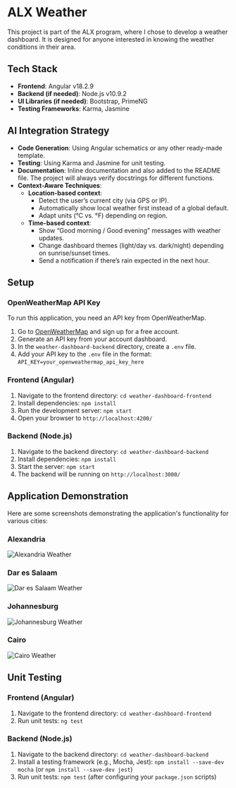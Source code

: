 # ALX Weather

This project is part of the ALX program, where I chose to develop a weather dashboard. It is designed for anyone interested in knowing the weather conditions in their area.

## Tech Stack
- **Frontend**: Angular v18.2.9
- **Backend (if needed)**: Node.js v10.9.2
- **UI Libraries (if needed)**: Bootstrap, PrimeNG
- **Testing Frameworks**: Karma, Jasmine

## AI Integration Strategy
- **Code Generation**: Using Angular schematics or any other ready-made template.
- **Testing**: Using Karma and Jasmine for unit testing.
- **Documentation**: Inline documentation and also added to the README file. The project will always verify docstrings for different functions.
- **Context-Aware Techniques**:
    - **Location-based context**:
        - Detect the user’s current city (via GPS or IP).
        - Automatically show local weather first instead of a global default.
        - Adapt units (°C vs. °F) depending on region.
    - **Time-based context**:
        - Show “Good morning / Good evening” messages with weather updates.
        - Change dashboard themes (light/day vs. dark/night) depending on sunrise/sunset times.
        - Send a notification if there’s rain expected in the next hour.

## Setup

### OpenWeatherMap API Key
To run this application, you need an API key from OpenWeatherMap.
1. Go to [OpenWeatherMap](https://openweathermap.org/api) and sign up for a free account.
2. Generate an API key from your account dashboard.
3. In the `weather-dashboard-backend` directory, create a `.env` file.
4. Add your API key to the `.env` file in the format: `API_KEY=your_openweathermap_api_key_here`

### Frontend (Angular)

1. Navigate to the frontend directory: `cd weather-dashboard-frontend`
2. Install dependencies: `npm install`
3. Run the development server: `npm start`
4. Open your browser to `http://localhost:4200/`

### Backend (Node.js)

1. Navigate to the backend directory: `cd weather-dashboard-backend`
2. Install dependencies: `npm install`
3. Start the server: `npm start`
4. The backend will be running on `http://localhost:3000/`

## Application Demonstration

Here are some screenshots demonstrating the application's functionality for various cities:

### Alexandria
![Alexandria Weather](https://i.imgur.com/your_alexandria_image_link.png)

### Dar es Salaam
![Dar es Salaam Weather](https://i.imgur.com/your_dar_es_salaam_image_link.png)

### Johannesburg
![Johannesburg Weather](https://i.imgur.com/your_johannesburg_image_link.png)

### Cairo
![Cairo Weather](https://i.imgur.com/your_cairo_image_link.png)

## Unit Testing

### Frontend (Angular)

1.  Navigate to the frontend directory: `cd weather-dashboard-frontend`
2.  Run unit tests: `ng test`

### Backend (Node.js)

1.  Navigate to the backend directory: `cd weather-dashboard-backend`
2.  Install a testing framework (e.g., Mocha, Jest): `npm install --save-dev mocha` (or `npm install --save-dev jest`)
3.  Run unit tests: `npm test` (after configuring your `package.json` scripts)